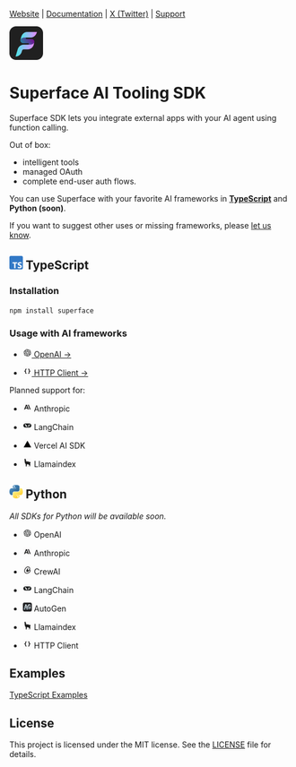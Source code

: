 [Website](https://superface.ai) | [Documentation](https://docs.superface.ai) | [X (Twitter)](https://twitter.com/superfaceai) | [Support](mailto:support@superface.ai)

<img src="https://github.com/superfaceai/sdk/raw/main/docs/logos/superface.png" alt="Superface" width="60" />

# Superface AI Tooling SDK

Superface SDK lets you integrate external apps with your AI agent using function calling. 

Out of box:
- intelligent tools
- managed OAuth 
- complete end-user auth flows.

You can use Superface with your favorite AI frameworks in **[TypeScript](./typescript/)** and **Python (soon)**.

If you want to suggest other uses or missing frameworks, please [let us know](mailto:support@superface.ai?subject=SDK).


## <img src="https://github.com/superfaceai/sdk/raw/main/docs/logos/typescript.png" alt="TS" width="24" height="24" /> TypeScript

### Installation

```sh
npm install superface
```

### Usage with AI frameworks
- [<img src="https://github.com/superfaceai/sdk/raw/main/docs/logos/openai.png" alt="OpenAI" width="16" height="16"> OpenAI →](./typescript/src/openai/)

- [<img src="https://github.com/superfaceai/sdk/raw/main/docs/logos/client.png" alt="Superface" width="16" height="16"> HTTP Client →](./typescript/src/client/)

Planned support for:

- <img src="https://github.com/superfaceai/sdk/raw/main/docs/logos/anthropic.png" alt="Anthropic" width="16" height="16"> Anthropic

- <img src="https://github.com/superfaceai/sdk/raw/main/docs/logos/langchain.png" alt="LangChain" width="16" height="16"> LangChain

- <img src="https://github.com/superfaceai/sdk/raw/main/docs/logos/vercel_ai.png" alt="Vercel AI SDK" width="16" height="16"> Vercel AI SDK

- <img src="https://github.com/superfaceai/sdk/raw/main/docs/logos/llamaindex.png" alt="Llamaindex" width="16" height="16"> Llamaindex

## <img src="https://github.com/superfaceai/sdk/raw/main/docs/logos/python.png" alt="Python" width="24" height="24" /> Python

_All SDKs for Python will be available soon._

- <img src="https://github.com/superfaceai/sdk/raw/main/docs/logos/openai.png" alt="OpenAI" width="16" height="16"> OpenAI

- <img src="https://github.com/superfaceai/sdk/raw/main/docs/logos/anthropic.png" alt="Anthropic" width="16" height="16"> Anthropic

- <img src="https://github.com/superfaceai/sdk/raw/main/docs/logos/crewai.png" alt="CrewAI" width="16" height="16"> CrewAI

- <img src="https://github.com/superfaceai/sdk/raw/main/docs/logos/langchain.png" alt="LangChain" width="16" height="16"> LangChain

- <img src="https://github.com/superfaceai/sdk/raw/main/docs/logos/autogen.png" alt="Microsoft AutoGen" width="16" height="16"> AutoGen

- <img src="https://github.com/superfaceai/sdk/raw/main/docs/logos/llamaindex.png" alt="Llamaindex" width="16" height="16"> Llamaindex

- <img src="https://github.com/superfaceai/sdk/raw/main/docs/logos/client.png" alt="Superface" width="16" height="16"> HTTP Client

## Examples

[TypeScript Examples](./typescript/examples/)

## License

This project is licensed under the MIT license. See the [LICENSE](./LICENSE) file for details.
